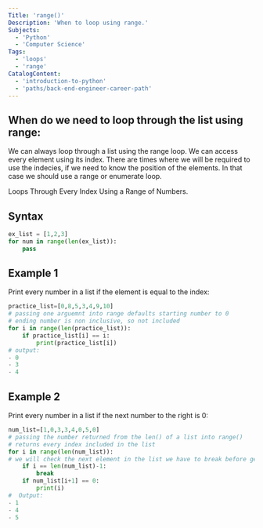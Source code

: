 ```yaml
---
Title: 'range()'
Description: 'When to loop using range.'
Subjects:
  - 'Python'
  - 'Computer Science'
Tags:
  - 'loops'
  - 'range'
CatalogContent:
  - 'introduction-to-python'
  - 'paths/back-end-engineer-career-path'
---
```


## When do we need to loop through the list using range:

We can always loop through a list using the range loop. We can access every element using its index. There are times where we will be required to use the indecies, if we need to know the position of the elements. In that case we should use a range or enumerate loop.

Loops Through Every Index Using a Range of Numbers.

## Syntax

```py
ex_list = [1,2,3]
for num in range(len(ex_list)):
    pass
```

## Example 1

Print every number in a list if the element is equal to the index:

```py
practice_list=[0,8,5,3,4,9,10]
# passing one arguemnt into range defaults starting number to 0
# ending number is non inclusive, so not included
for i in range(len(practice_list)):
    if practice_list[i] == i:
        print(practice_list[i])
# output:
- 0
- 3
- 4
```
## Example 2

Print every number in a list if the next number to the right is 0:

```py
num_list=[1,0,3,3,4,0,5,0]
# passing the number returned from the len() of a list into range() 
# returns every index included in the list
for i in range(len(num_list)):
# we will check the next element in the list we have to break before getting to the last element
    if i == len(num_list)-1:
        break
    if num_list[i+1] == 0:
        print(i)
#  Output: 
- 1
- 4
- 5
```